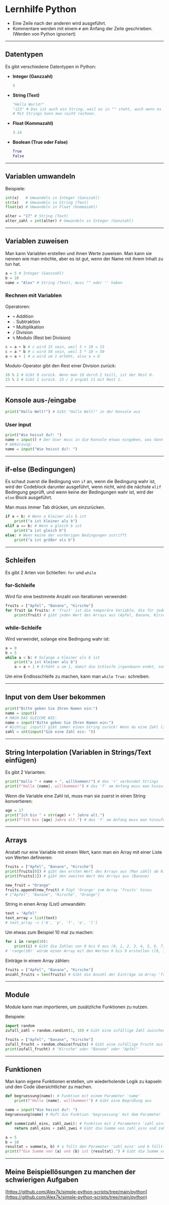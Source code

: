 # Lernhilfe Python

- Eine Zeile nach der anderen wird ausgeführt.
- Kommentare werden mit einem `#` am Anfang der Zeile geschrieben. (Werden von Python ignoriert)

---

## Datentypen

Es gibt verschiedene Datentypen in Python:

- **Integer (Ganzzahl)**

    ```python
    5
    ```

- **String (Text)**

    ```python
    "Hello World!"
    "123" # Das ist auch ein String, weil es in "" steht, auch wenn es nur Zahlen sind
    # Mit Strings kann man nicht rechnen.
    ```

- **Float (Kommazahl)**

    ```python
    3.14
    ```

- **Boolean (True oder False)**

    ```python
    True
    False
    ```

---

## Variablen umwandeln

Beispiele:

```python
int(x)   # Umwandeln in Integer (Ganzzahl)
str(x)   # Umwandeln in String (Text)
float(x) # Umwandeln in Float (Kommazahl)

alter = "17" # String (Text)
alter_zahl = int(alter) # Umwandeln in Integer (Ganzzahl)
```

---

## Variablen zuweisen

Man kann Variablen erstellen und ihnen Werte zuweisen. Man kann sie nennen wie man möchte, aber es ist gut, wenn der Name mit ihrem Inhalt zu tun hat.

```python
a = 5 # Integer (Ganzzahl)
b = 10
name = "Alex" # String (Text), muss "" oder '' haben
```

### Rechnen mit Variablen

Operatoren:

- `+`  Addition
- `-`  Subtraktion
- `*`  Multiplikation
- `/`  Division
- `%`  Modulo (Rest bei Division)

```python
c = a + b # c wird 15 sein, weil 5 + 10 = 15
c = a * b # c wird 50 sein, weil 5 * 10 = 50
a = a + 1 # a wird um 1 erhöht, also a = 6
```

Modulo-Operator gibt den Rest einer Division zurück:

```python
10 % 2 # Gibt 0 zurück. Wenn man 10 durch 2 teilt, ist der Rest 0.
23 % 2 # Gibt 1 zurück. 23 / 2 ergibt 11 mit Rest 1.
```

---

## Konsole aus-/eingabe

```python
print("Hallo Welt!") # Gibt "Hallo Welt!" in der Konsole aus
```

### User input

```python
print("Wie heisst du?: ")
name = input() # Der User muss in die Konsole etwas eingeben, was dann in der Variable 'name' gespeichert wird
# Abkürzung:
name = input("Wie heisst du?: ")
```

---

## if-else (Bedingungen)

Es schaut zuerst die Bedingung von `if` an, wenn die Bedingung wahr ist, wird der Codeblock darunter ausgeführt, wenn nicht, wird die nächste `elif` Bedingung geprüft, und wenn keine der Bedingungen wahr ist, wird der `else` Block ausgeführt.

Man muss immer Tab drücken, um einzurücken.

```python
if a < b: # Wenn a kleiner als b ist
    print("a ist kleiner als b")
elif a == b: # Wenn a gleich b ist
    print("a ist gleich b")
else: # Wenn keine der vorherigen Bedingungen zutrifft
    print("a ist größer als b")
```

---

## Schleifen

Es gibt 2 Arten von Schleifen: `for` und `while`

### for-Schleife

Wird für eine bestimmte Anzahl von Iterationen verwendet:

```python
fruits = ["Apfel", "Banane", "Kirsche"]
for fruit in fruits: # 'fruit' ist die temporäre Variable, die für jedes Element im Array 'fruits' verwendet wird
    print(fruit) # gibt jeden Wert des Arrays aus (Apfel, Banane, Kirsche)
```

### while-Schleife

Wird verwendet, solange eine Bedingung wahr ist:

```python
a = 0
b = 5
while a < b: # Solange a kleiner als b ist
    print("a ist kleiner als b")
    a = a + 1 # Erhöht a um 1, damit die Schleife irgendwann endet, sonst wäre es eine Endlosschleife
```

Um eine Endlosschleife zu machen, kann man `while True:` schreiben.

---

## Input von dem User bekommen

```python
print("Bitte geben Sie Ihren Namen ein:")
name = input()
# MACH DAS GLEICHE WIE:
name = input("Bitte geben Sie Ihren Namen ein:")
# Wichtig: input() gibt immer einen String zurück! Wenn du eine Zahl (Integer) davon kriegen willst, machst du z.B.:
zahl = int(input("Gib eine Zahl ein: "))
```

---

## String Interpolation (Variablen in Strings/Text einfügen)

Es gibt 2 Varianten:

```python
print("Hallo " + name + ", willkommen!") # das '+' verbindet Strings
print(f"Hallo {name}, willkommen!") # das 'f' am Anfang muss man hinzufügen, um Variablen mit {} einfügen zu können
```

Wenn die Variable eine Zahl ist, muss man sie zuerst in einen String konvertieren:

```python
age = 17
print("Ich bin " + str(age) + " Jahre alt.")
print(f"Ich bin {age} Jahre alt.") # das 'f' am Anfang muss man hinzufügen, um Variablen mit {} einfügen zu können
```

---

## Arrays

Anstatt nur eine Variable mit einem Wert, kann man ein Array mit einer Liste von Werten definieren:

```python
fruits = ["Apfel", "Banane", "Kirsche"]
print(fruits[0]) # gibt den ersten Wert des Arrays aus (Man zählt ab 0) (Apfel)
print(fruits[1]) # gibt den zweiten Wert des Arrays aus (Banane)

new_fruit = "Orange"
fruits.append(new_fruit) # Fügt 'Orange' zum Array 'fruits' hinzu
# ["Apfel", "Banane", "Kirsche", "Orange"]
```

String in einen Array (List) umwandeln:

```python
text = "Apfel"
text_array = list(text)
# text_array -> ['A', 'p', 'f', 'e', 'l']
```

Um etwas zum Beispiel 10 mal zu machen:

```python
for i in range(10):
    print(i) # Gibt die Zahlen von 0 bis 9 aus (0, 1, 2, 3, 4, 5, 6, 7, 8, 9)
# 'range(10)' würde einen Array mit den Werten 0 bis 9 erstellen ([0, 1, 2, 3, 4, 5, 6, 7, 8, 9]).
```

Einträge in einem Array zählen:

```python
fruits = ["Apfel", "Banane", "Kirsche"]
anzahl_fruits = len(fruits) # Gibt die Anzahl der Einträge im Array 'fruits' zurück (3 in diesem Fall)
```

---

## Module

Module kann man importieren, um zusätzliche Funktionen zu nutzen.

Beispiele:

```python
import random
zufall_zahl = random.randint(1, 10) # Gibt eine zufällige Zahl zwischen 1 und 10 zurück

fruits = ["Apfel", "Banane", "Kirsche"]
zufall_frucht = random.choice(fruits) # Gibt eine zufällige Frucht aus dem Array 'fruits' zurück
print(zufall_frucht) # "Kirsche" oder "Banane" oder "Apfel"
```

---

## Funktionen

Man kann eigene Funktionen erstellen, um wiederholende Logik zu kapseln und den Code übersichtlicher zu machen.

```python
def begruessung(name): # Funktion mit einem Parameter 'name'
    print(f"Hallo {name}, willkommen!") # Gibt eine Begrüßung aus

name = input("Wie heisst du?: ")
begruessung(name) # Ruft die Funktion 'begruessung' mit dem Parameter 'name' auf

def summe(zahl_eins, zahl_zwei): # Funktion mit 2 Parametern 'zahl_eins' und 'zahl_zwei'
    return zahl_eins + zahl_zwei # Gibt die Summe von zahl_eins und zahl_zwei zurück

a = 5
b = 10
resultat = summe(a, b) # a füllt den Parameter 'zahl_eins' und b füllt den Parameter 'zahl_zwei'
print(f"Die Summe von {a} und {b} ist {resultat}.") # Gibt die Summe von a und b aus
```

---

## Meine Beispiellösungen zu manchen der schwierigen Aufgaben

[https://github.com/Alex7k/simple-python-scripts/tree/main/python](https://github.com/Alex7k/simple-python-scripts/tree/main/python)
